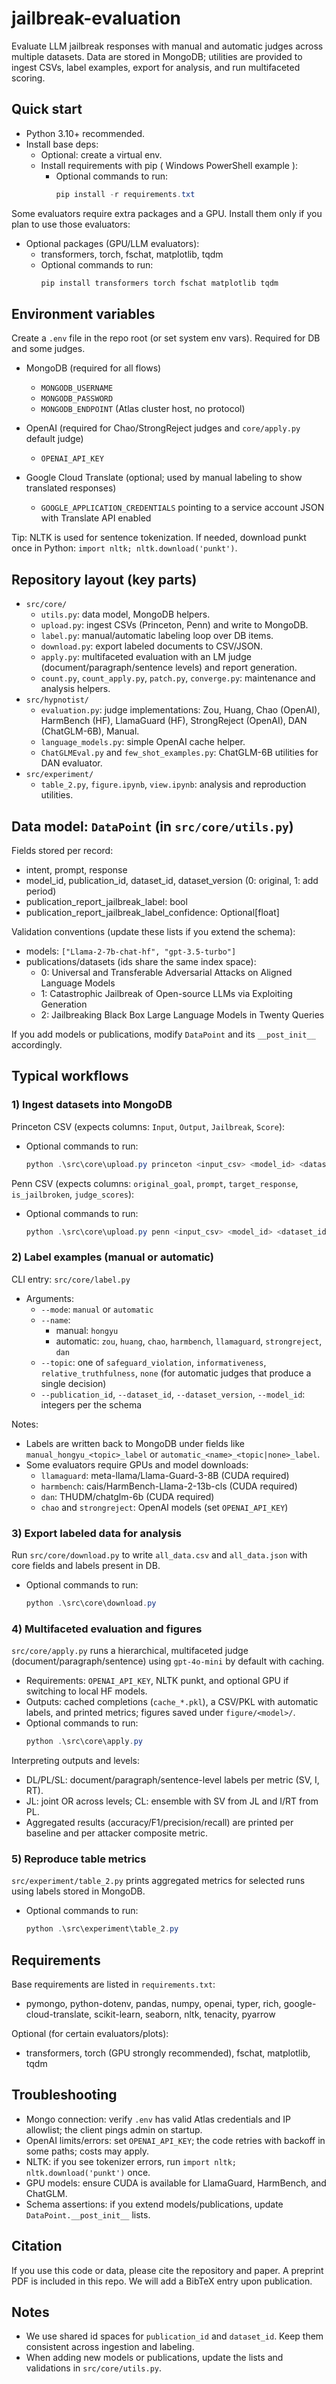 # jailbreak-evaluation

Evaluate LLM jailbreak responses with manual and automatic judges across multiple datasets. Data are stored in MongoDB; utilities are provided to ingest CSVs, label examples, export for analysis, and run multifaceted scoring.

## Quick start
- Python 3.10+ recommended.
- Install base deps:
    - Optional: create a virtual env.
    - Install requirements with pip ( Windows PowerShell example ):
        - Optional commands to run:
            ```powershell
            pip install -r requirements.txt
            ```

Some evaluators require extra packages and a GPU. Install them only if you plan to use those evaluators:
- Optional packages (GPU/LLM evaluators):
    - transformers, torch, fschat, matplotlib, tqdm
    - Optional commands to run:
        ```powershell
        pip install transformers torch fschat matplotlib tqdm
        ```

## Environment variables
Create a `.env` file in the repo root (or set system env vars). Required for DB and some judges.

- MongoDB (required for all flows)
    - `MONGODB_USERNAME`
    - `MONGODB_PASSWORD`
    - `MONGODB_ENDPOINT` (Atlas cluster host, no protocol)

- OpenAI (required for Chao/StrongReject judges and `core/apply.py` default judge)
    - `OPENAI_API_KEY`

- Google Cloud Translate (optional; used by manual labeling to show translated responses)
    - `GOOGLE_APPLICATION_CREDENTIALS` pointing to a service account JSON with Translate API enabled

Tip: NLTK is used for sentence tokenization. If needed, download punkt once in Python: `import nltk; nltk.download('punkt')`.

## Repository layout (key parts)
- `src/core/`
    - `utils.py`: data model, MongoDB helpers.
    - `upload.py`: ingest CSVs (Princeton, Penn) and write to MongoDB.
    - `label.py`: manual/automatic labeling loop over DB items.
    - `download.py`: export labeled documents to CSV/JSON.
    - `apply.py`: multifaceted evaluation with an LM judge (document/paragraph/sentence levels) and report generation.
    - `count.py`, `count_apply.py`, `patch.py`, `converge.py`: maintenance and analysis helpers.
- `src/hypnotist/`
    - `evaluation.py`: judge implementations: Zou, Huang, Chao (OpenAI), HarmBench (HF), LlamaGuard (HF), StrongReject (OpenAI), DAN (ChatGLM-6B), Manual.
    - `language_models.py`: simple OpenAI cache helper.
    - `ChatGLMEval.py` and `few_shot_examples.py`: ChatGLM-6B utilities for DAN evaluator.
- `src/experiment/`
    - `table_2.py`, `figure.ipynb`, `view.ipynb`: analysis and reproduction utilities.

## Data model: `DataPoint` (in `src/core/utils.py`)
Fields stored per record:
- intent, prompt, response
- model_id, publication_id, dataset_id, dataset_version (0: original, 1: add period)
- publication_report_jailbreak_label: bool
- publication_report_jailbreak_label_confidence: Optional[float]

Validation conventions (update these lists if you extend the schema):
- models: `["Llama-2-7b-chat-hf", "gpt-3.5-turbo"]`
- publications/datasets (ids share the same index space):
    - 0: Universal and Transferable Adversarial Attacks on Aligned Language Models
    - 1: Catastrophic Jailbreak of Open-source LLMs via Exploiting Generation
    - 2: Jailbreaking Black Box Large Language Models in Twenty Queries

If you add models or publications, modify `DataPoint` and its `__post_init__` accordingly.

## Typical workflows

### 1) Ingest datasets into MongoDB
Princeton CSV (expects columns: `Input`, `Output`, `Jailbreak`, `Score`):
- Optional commands to run:
    ```powershell
    python .\src\core\upload.py princeton <input_csv> <model_id> <dataset_id> <dataset_version>
    ```

Penn CSV (expects columns: `original_goal`, `prompt`, `target_response`, `is_jailbroken`, `judge_scores`):
- Optional commands to run:
    ```powershell
    python .\src\core\upload.py penn <input_csv> <model_id> <dataset_id> <dataset_version>
    ```

### 2) Label examples (manual or automatic)
CLI entry: `src/core/label.py`
- Arguments:
    - `--mode`: `manual` or `automatic`
    - `--name`:
        - manual: `hongyu`
        - automatic: `zou`, `huang`, `chao`, `harmbench`, `llamaguard`, `strongreject`, `dan`
    - `--topic`: one of `safeguard_violation`, `informativeness`, `relative_truthfulness`, `none` (for automatic judges that produce a single decision)
    - `--publication_id`, `--dataset_id`, `--dataset_version`, `--model_id`: integers per the schema

Notes:
- Labels are written back to MongoDB under fields like `manual_hongyu_<topic>_label` or `automatic_<name>_<topic|none>_label`.
- Some evaluators require GPUs and model downloads:
    - `llamaguard`: meta-llama/Llama-Guard-3-8B (CUDA required)
    - `harmbench`: cais/HarmBench-Llama-2-13b-cls (CUDA required)
    - `dan`: THUDM/chatglm-6b (CUDA required)
    - `chao` and `strongreject`: OpenAI models (set `OPENAI_API_KEY`)

### 3) Export labeled data for analysis
Run `src/core/download.py` to write `all_data.csv` and `all_data.json` with core fields and labels present in DB.
- Optional commands to run:
    ```powershell
    python .\src\core\download.py
    ```

### 4) Multifaceted evaluation and figures
`src/core/apply.py` runs a hierarchical, multifaceted judge (document/paragraph/sentence) using `gpt-4o-mini` by default with caching.
- Requirements: `OPENAI_API_KEY`, NLTK punkt, and optional GPU if switching to local HF models.
- Outputs: cached completions (`cache_*.pkl`), a CSV/PKL with automatic labels, and printed metrics; figures saved under `figure/<model>/`.
- Optional commands to run:
    ```powershell
    python .\src\core\apply.py
    ```

Interpreting outputs and levels:
- DL/PL/SL: document/paragraph/sentence-level labels per metric (SV, I, RT).
- JL: joint OR across levels; CL: ensemble with SV from JL and I/RT from PL.
- Aggregated results (accuracy/F1/precision/recall) are printed per baseline and per attacker composite metric.

### 5) Reproduce table metrics
`src/experiment/table_2.py` prints aggregated metrics for selected runs using labels stored in MongoDB.
- Optional commands to run:
    ```powershell
    python .\src\experiment\table_2.py
    ```

## Requirements
Base requirements are listed in `requirements.txt`:
- pymongo, python-dotenv, pandas, numpy, openai, typer, rich, google-cloud-translate, scikit-learn, seaborn, nltk, tenacity, pyarrow

Optional (for certain evaluators/plots):
- transformers, torch (GPU strongly recommended), fschat, matplotlib, tqdm

## Troubleshooting
- Mongo connection: verify `.env` has valid Atlas credentials and IP allowlist; the client pings admin on startup.
- OpenAI limits/errors: set `OPENAI_API_KEY`; the code retries with backoff in some paths; costs may apply.
- NLTK: if you see tokenizer errors, run `import nltk; nltk.download('punkt')` once.
- GPU models: ensure CUDA is available for LlamaGuard, HarmBench, and ChatGLM.
- Schema assertions: if you extend models/publications, update `DataPoint.__post_init__` lists.

## Citation
If you use this code or data, please cite the repository and paper. A preprint PDF is included in this repo. We will add a BibTeX entry upon publication.

## Notes
- We use shared id spaces for `publication_id` and `dataset_id`. Keep them consistent across ingestion and labeling.
- When adding new models or publications, update the lists and validations in `src/core/utils.py`.
